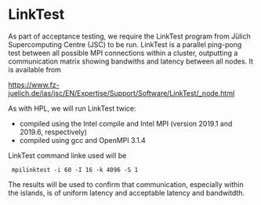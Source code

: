 # LinkTest

As part of acceptance testing, we require the LinkTest program from Jülich Supercomputing Centre (JSC) to be run. LinkTest is a parallel ping-pong test between all possible MPI connections within a cluster, outputting a communication matrix showing bandwiths and latency between all nodes. It is available from

https://www.fz-juelich.de/ias/jsc/EN/Expertise/Support/Software/LinkTest/_node.html

As with HPL, we will run LinkTest twice:

- compiled using the Intel compile and Intel MPI (version 2019.1 and 2019.6, respectively)
- compiled using gcc and OpenMPI 3.1.4

LinkTest command linke used will be 

     mpilinktest -i 60 -I 16 -k 4096 -S 1 

The results will be used to confirm that communication, especially within the islands, is of uniform latency and acceptable latency and bandwitdth.
